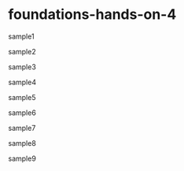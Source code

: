 # foundations-hands-on-4

sample1

sample2

sample3

sample4

sample5

sample6

sample7

sample8

sample9
